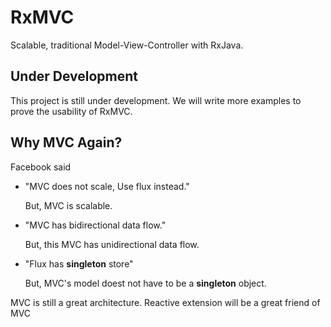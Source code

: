 RxMVC
=====

Scalable, traditional Model-View-Controller with RxJava.

Under Development
-----------------

This project is still under development.
We will write more examples to prove the usability of RxMVC.

Why MVC Again?
--------------

Facebook said

*  "MVC does not scale, Use flux instead."

   But, MVC is scalable.

*  "MVC has bidirectional data flow."

   But, this MVC has unidirectional data flow.

*  "Flux has **singleton** store"

   But, MVC's model doest not have to be a **singleton** object.

MVC is still a great architecture.
Reactive extension will be a great friend of MVC
